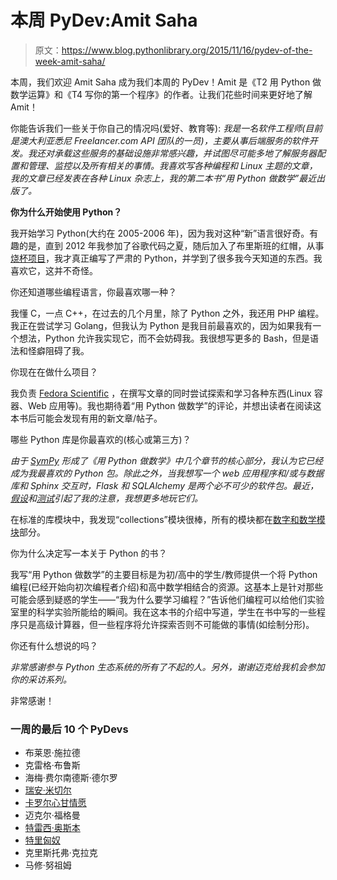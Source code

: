 # 本周 PyDev:Amit Saha

> 原文：<https://www.blog.pythonlibrary.org/2015/11/16/pydev-of-the-week-amit-saha/>

本周，我们欢迎 Amit Saha 成为我们本周的 PyDev！Amit 是《T2 用 Python 做数学运算》和《T4 写你的第一个程序》的作者。让我们花些时间来更好地了解 Amit！

你能告诉我们一些关于你自己的情况吗(爱好、教育等):
 *我是一名软件工程师(目前是澳大利亚悉尼 Freelancer.com API 团队的一员)，主要从事后端服务的软件开发。我还对承载这些服务的基础设施非常感兴趣，并试图尽可能多地了解服务器配置和管理、监控以及所有相关的事情。我喜欢写各种编程和 Linux 主题的文章，我的文章已经发表在各种 Linux 杂志上，我的第二本书“用 Python 做数学”最近出版了。*

**你为什么开始使用 Python？**

我开始学习 Python(大约在 2005-2006 年)，因为我对这种“新”语言很好奇。有趣的是，直到 2012 年我参加了谷歌代码之夏，随后加入了布里斯班的红帽，从事[烧杯项目](https://beaker-project.org/)，我才真正编写了严肃的 Python，并学到了很多我今天知道的东西。我喜欢它，这并不奇怪。

你还知道哪些编程语言，你最喜欢哪一种？

我懂 C，一点 C++，在过去的几个月里，除了 Python 之外，我还用 PHP 编程。我正在尝试学习 Golang，但我认为 Python 是我目前最喜欢的，因为如果我有一个想法，Python 允许我实现它，而不会妨碍我。我很想写更多的 Bash，但是语法和怪癖阻碍了我。

你现在在做什么项目？

我负责 [Fedora Scientific](https://labs.fedoraproject.org/en/scientific/) ，在撰写文章的同时尝试探索和学习各种东西(Linux 容器、Web 应用等)。我也期待着“用 Python 做数学”的评论，并想出读者在阅读这本书后可能会发现有用的新文章/帖子。

哪些 Python 库是你最喜欢的(核心或第三方)？

*由于 [SymPy](https://sympy.org) 形成了《用 Python 做数学》中几个章节的核心部分，我认为它已经成为我最喜欢的 Python 包。除此之外，当我想写一个 web 应用程序和/或与数据库和 Sphinx 交互时，Flask 和 SQLAlchemy 是两个必不可少的软件包。最近，[假设](https://hypothesis.readthedocs.org/en/latest/)和[测试](https://github.com/philpep/testinfra)引起了我的注意，我想更多地玩它们。*

在标准的库模块中，我发现“collections”模块很棒，所有的模块都在[数字和数学模块](https://docs.python.org/3/library/numeric.html)部分。

你为什么决定写一本关于 Python 的书？

我写“用 Python 做数学”的主要目标是为初/高中的学生/教师提供一个将 Python 编程(已经开始向初次编程者介绍)和高中数学相结合的资源。这基本上是针对那些可能会感到疑惑的学生——“我为什么要学习编程？”告诉他们编程可以给他们实验室里的科学实验所能给的瞬间。我在这本书的介绍中写道，学生在书中写的一些程序只是高级计算器，但一些程序将允许探索否则不可能做的事情(如绘制分形)。

你还有什么想说的吗？

*非常感谢参与 Python 生态系统的所有了不起的人。另外，谢谢迈克给我机会参加你的采访系列。*

非常感谢！

### 一周的最后 10 个 PyDevs

*   布莱恩·施拉德
*   克雷格·布鲁斯
*   海梅·费尔南德斯·德尔罗
*   [瑞安·米切尔](https://www.blog.pythonlibrary.org/2015/10/19/pydev-of-the-week-ryan-mitchell/)
*   [卡罗尔心甘情愿](https://www.blog.pythonlibrary.org/2015/10/12/pydev-of-the-week-carol-willing/)
*   迈克尔·福格曼
*   [特雷西·奥斯本](https://www.blog.pythonlibrary.org/2015/09/28/pydev-of-the-week-tracy-osborn/)
*   [特里匈奴](https://www.blog.pythonlibrary.org/2015/09/21/pydev-of-the-week-trey-hunner/)
*   克里斯托弗·克拉克
*   马修·努祖姆
